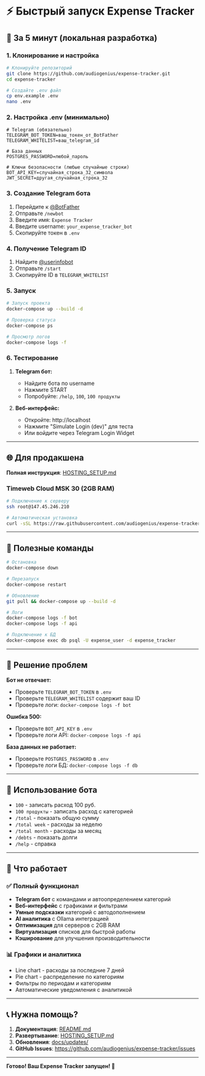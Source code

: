 # ⚡ Быстрый запуск Expense Tracker

## 🚀 За 5 минут (локальная разработка)

### 1. Клонирование и настройка

```bash
# Клонируйте репозиторий
git clone https://github.com/audiogenius/expense-tracker.git
cd expense-tracker

# Создайте .env файл
cp env.example .env
nano .env
```

### 2. Настройка .env (минимально)

```env
# Telegram (обязательно)
TELEGRAM_BOT_TOKEN=ваш_токен_от_BotFather
TELEGRAM_WHITELIST=ваш_telegram_id

# База данных
POSTGRES_PASSWORD=любой_пароль

# Ключи безопасности (любые случайные строки)
BOT_API_KEY=случайная_строка_32_символа
JWT_SECRET=другая_случайная_строка_32
```

### 3. Создание Telegram бота

1. Перейдите к [@BotFather](https://t.me/BotFather)
2. Отправьте `/newbot`
3. Введите имя: `Expense Tracker`
4. Введите username: `your_expense_tracker_bot`
5. Скопируйте токен в `.env`

### 4. Получение Telegram ID

1. Найдите [@userinfobot](https://t.me/userinfobot)
2. Отправьте `/start`
3. Скопируйте ID в `TELEGRAM_WHITELIST`

### 5. Запуск

```bash
# Запуск проекта
docker-compose up --build -d

# Проверка статуса
docker-compose ps

# Просмотр логов
docker-compose logs -f
```

### 6. Тестирование

1. **Telegram бот:**
   - Найдите бота по username
   - Нажмите START
   - Попробуйте: `/help`, `100`, `100 продукты`

2. **Веб-интерфейс:**
   - Откройте: http://localhost
   - Нажмите "Simulate Login (dev)" для теста
   - Или войдите через Telegram Login Widget

---

## 🌐 Для продакшена

**Полная инструкция**: [HOSTING_SETUP.md](HOSTING_SETUP.md)

### Timeweb Cloud MSK 30 (2GB RAM)

```bash
# Подключение к серверу
ssh root@147.45.246.210

# Автоматическая установка
curl -sSL https://raw.githubusercontent.com/audiogenius/expense-tracker/main/deploy/timeweb-setup.sh | bash
```

---

## 🔧 Полезные команды

```bash
# Остановка
docker-compose down

# Перезапуск
docker-compose restart

# Обновление
git pull && docker-compose up --build -d

# Логи
docker-compose logs -f bot
docker-compose logs -f api

# Подключение к БД
docker-compose exec db psql -U expense_user -d expense_tracker
```

---

## 🐛 Решение проблем

**Бот не отвечает:**
- Проверьте `TELEGRAM_BOT_TOKEN` в `.env`
- Проверьте `TELEGRAM_WHITELIST` содержит ваш ID
- Проверьте логи: `docker-compose logs -f bot`

**Ошибка 500:**
- Проверьте `BOT_API_KEY` в `.env`
- Проверьте логи API: `docker-compose logs -f api`

**База данных не работает:**
- Проверьте `POSTGRES_PASSWORD` в `.env`
- Проверьте логи БД: `docker-compose logs -f db`

---

## 📱 Использование бота

- `100` - записать расход 100 руб.
- `100 продукты` - записать расход с категорией
- `/total` - показать общую сумму
- `/total week` - расходы за неделю
- `/total month` - расходы за месяц
- `/debts` - показать долги
- `/help` - справка

---

## 🎯 Что работает

### ✅ Полный функционал
- **Telegram бот** с командами и автоопределением категорий
- **Веб-интерфейс** с графиками и фильтрами
- **Умные подсказки** категорий с автодополнением
- **AI аналитика** с Ollama интеграцией
- **Оптимизация** для серверов с 2GB RAM
- **Виртуализация** списков для быстрой работы
- **Кэширование** для улучшения производительности

### 📊 Графики и аналитика
- Line chart - расходы за последние 7 дней
- Pie chart - распределение по категориям
- Фильтры по периодам и категориям
- Автоматические уведомления с аналитикой

---

## 📞 Нужна помощь?

1. **Документация**: [README.md](README.md)
2. **Развертывание**: [HOSTING_SETUP.md](HOSTING_SETUP.md)
3. **Обновления**: [docs/updates/](docs/updates/)
4. **GitHub Issues**: https://github.com/audiogenius/expense-tracker/issues

---

**Готово! Ваш Expense Tracker запущен! 🚀**